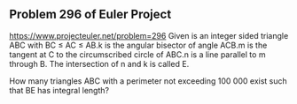 ## Problem 296 of Euler Project 
https://www.projecteuler.net/problem=296
Given is an integer sided triangle ABC with BC ≤ AC ≤ AB.k is the angular bisector of angle ACB.m is the tangent at C to the circumscribed circle of ABC.n is a line parallel to m through B.
The intersection of n and k is called E.



How many triangles ABC with a perimeter not exceeding 100 000 exist such that BE has integral length?